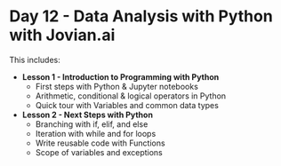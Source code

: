 # Day 12 - Data Analysis with Python with Jovian.ai

This includes:
- **Lesson 1 - Introduction to Programming with Python**
  - First steps with Python & Jupyter notebooks
  - Arithmetic, conditional & logical operators in Python
  - Quick tour with Variables and common data types
- **Lesson 2 - Next Steps with Python**
  - Branching with if, elif, and else
  - Iteration with while and for loops
  - Write reusable code with Functions
  - Scope of variables and exceptions 
